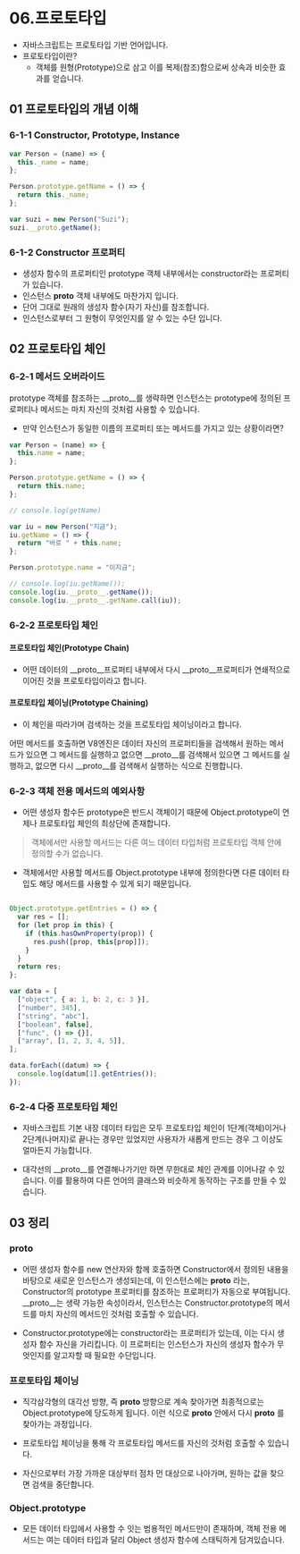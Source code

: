 # 06.프로토타입

* 자바스크립트는 프로토타입 기반 언어입니다.
* 프로토타입이란?
  * 객체를 원형(Prototype)으로 삼고 이를 복제(참조)함으로써 상속과 비슷한 효과를 얻습니다.

## 01 프로토타입의 개념 이해

### 6-1-1 Constructor, Prototype, Instance

```javascript
var Person = (name) => {
  this._name = name;
};

Person.prototype.getName = () => {
  return this._name;
};

var suzi = new Person("Suzi");
suzi.__proto.getName();

```

### 6-1-2 Constructor 프로퍼티

* 생성자 함수의 프로퍼티인 prototype 객체 내부에서는 constructor라는 프로퍼티가 있습니다.
* 인스턴스 __proto__ 객체 내부에도 마찬가지 입니다.
* 단어 그대로 원래의 생성자 함수(자기 자신)를 참조합니다.
* 인스턴스로부터 그 원형이 무엇인지를 알 수 있는 수단 입니다.

## 02 프로토타입 체인

### 6-2-1 메서드 오버라이드

prototype 객체를 참조하는 __proto__를 생략하면 인스턴스는 prototype에 정의된 프로퍼티나 메서드는 마치 자신의 것처럼 사용할 수 있습니다.

* 만약 인스턴스가 동일한 이름의 프로퍼티 또는 메서드를 가지고 있는 상황이라면?

```javascript
var Person = (name) => {
  this.name = name;
};

Person.prototype.getName = () => {
  return this.name;
};

// console.log(getName)

var iu = new Person("지금");
iu.getName = () => {
  return "바로 " + this.name;
};

Person.prototype.name = "이지금";

// console.log(iu.getName());
console.log(iu.__proto__.getName());
console.log(iu.__proto__.getName.call(iu));

```

### 6-2-2 프로토타입 체인

#### 프로토타입 체인(Prototype Chain)

* 어떤 데이터의 __proto__프로퍼티 내부에서 다시 __proto__프로퍼티가 연쇄적으로 이어진 것을 프로토타입이라고 합니다.

#### 프로토타입 체이닝(Prototype Chaining)

* 이 체인을 따라가며 검색하는 것을 프로토타입 체이닝이라고 합니다.

어떤 메서드를 호출하면 V8엔진은 데이터 자신의 프로퍼티들을 검색해서 원하는 메서드가 있으면 그 메서드를 실행하고 없으면 __proto__를 검색해서 있으면 그 메서드를 실행하고, 없으면 다시 __proto__를 검색해서 실행하는 식으로 진행합니다.

### 6-2-3 객체 전용 메서드의 예외사항

* 어떤 생성자 함수든 prototype은 반드시 객체이기 때문에 Object.prototype이 언제나 프로토타입 체인의 최상단에 존재합니다.

> 객체에서만 사용할 메서드는 다른 여느 데이터 타입처럼 프로토타입 객체 안에 정의할 수가 없습니다.

* 객체에서만 사용할 메서드를 Object.prototype 내부에 정의한다면 다른 데이터 타입도 해당 메서드를 사용할 수 있게 되기 때문입니다.

```javascript

Object.prototype.getEntries = () => {
  var res = [];
  for (let prop in this) {
    if (this.hasOwnProperty(prop)) {
      res.push([prop, this[prop]]);
    }
  }
  return res;
};

var data = [
  ["object", { a: 1, b: 2, c: 3 }],
  ["number", 345],
  ["string", "abc"],
  ["boolean", false],
  ["func", () => {}],
  ["array", [1, 2, 3, 4, 5]],
];

data.forEach((datum) => {
  console.log(datum[1].getEntries());
});

```

### 6-2-4 다중 프로토타입 체인

* 자바스크립트 기본 내장 데이터 타입은 모두 프로토타입 체인이 1단계(객체)이거나 2단계(나머지)로 끝나는 경우만 있었지만 사용자가 새롭게 만드는 경우 그 이상도 얼마든지 가능합니다.

* 대각선의 __proto__를 연결해나가기만 하면 무한대로 체인 관계를 이어나갈 수 있습니다. 이를 활용하여 다른 언어의 클래스와 비슷하게 동작하는 구조를 만들 수 있습니다.

## 03 정리

### __proto__

* 어떤 생성자 함수를 new 연산자와 함께 호출하면 Constructor에서 정의된 내용을 바탕으로 새로운 인스턴스가 생성되는데, 이 인스턴스에는 __proto__ 라는, Constructor의 prototype 프로퍼티를 참조하는 프로퍼티가 자동으로 부여됩니다.  __proto__는 생략 가능한 속성이라서, 인스턴스는 Constructor.prototype의 메서드를 마치 자신의 메서드인 것처럼 호출할 수 있습니다.

* Constructor.prototype에는 constructor라는 프로퍼티가 있는데, 이는 다시 생성자 함수 자신을 가리킵니다. 이 프로퍼티는 인스턴스가 자신의 생성자 함수가 무엇인지를 알고자할 때 필요한 수단입니다.

### 프로토타입 체이닝

* 직각삼각형의 대각선 방향, 즉  __proto__ 방향으로 계속 찾아가면 최종적으로는 Object.prototype에 당도하게 됩니다. 이런 식으로  __proto__ 안에서 다시  __proto__ 를 찾아가는 과정입니다.

* 프로토타입 체이닝을 통해 각 프로토타입 메서드를 자신의 것처럼 호출할 수 있습니다.

* 자신으로부터 가장 가까운 대상부터 점차 먼 대상으로 나아가며, 원하는 값을 찾으면 검색을 중단합니다.

### Object.prototype

* 모든 데이터 타입에서 사용할 수 잇는 범용적인 메서드만이 존재하며, 객체 전용 메서드는 여는 데이터 타입과 달리 Object 생성자 함수에 스태틱하게 담겨있습니다.
